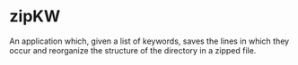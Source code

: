 # zipKW
An application which, given a list of keywords, saves the lines in which they occur and reorganize the structure of the directory in a zipped file.
